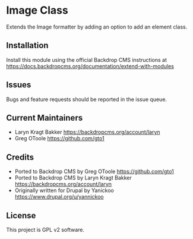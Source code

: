 Image Class
======================
Extends the Image formatter by adding an option to add an element class.

Installation
------------
Install this module using the official Backdrop CMS instructions at https://docs.backdropcms.org/documentation/extend-with-modules

Issues
------
Bugs and feature requests should be reported in the issue queue.

Current Maintainers
-------------------
- Laryn Kragt Bakker https://backdropcms.org/account/laryn
- Greg OToole https://github.com/gto1

Credits
-------
- Ported to Backdrop CMS by Greg OToole https://github.com/gto1
- Ported to Backdrop CMS by Laryn Kragt Bakker https://backdropcms.org/account/laryn
- Originally written for Drupal by Yanickoo https://www.drupal.org/u/yannickoo

License
-------
This project is GPL v2 software.
